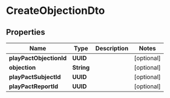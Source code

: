 

# CreateObjectionDto


## Properties

| Name | Type | Description | Notes |
|------------ | ------------- | ------------- | -------------|
|**playPactObjectionId** | **UUID** |  |  [optional] |
|**objection** | **String** |  |  [optional] |
|**playPactSubjectId** | **UUID** |  |  [optional] |
|**playPactReportId** | **UUID** |  |  [optional] |



